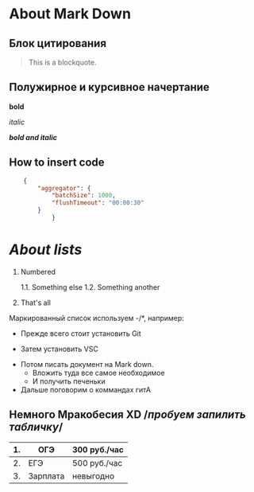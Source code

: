 # About Mark Down

## Блок цитирования
> This is a blockquote.

## Полужирное и курсивное начертание
**bold**

*italic*

***bold and italic***

## **How to insert code**
```json
    {
        "aggregator": {
            "batchSize": 1000,
            "flushTimeout": "00:00:30"
        }
            }
```
# *About lists*

1. Numbered

    1.1. Something else
    1.2. Something another
2. That's all

Маркированный список используем -/*, например:
* Прежде всего стоит установить Git
- Затем установить VSC
* Потом писать документ на Mark down.
    - Вложить туда все самое необходимое
    * И получить печеньки
* Дальше поговорим о коммандах гитА

## Немного Мракобесия XD /*пробуем запилить табличку*/

|1.   |ОГЭ        |300 руб./час|
|:-----|-----------|:------------|
|2.   |ЕГЭ        |500 руб./час|
|3.   |Зарплата   | невыгодно  |
